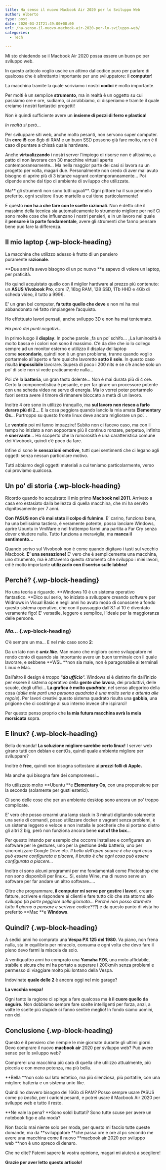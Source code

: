 ```yaml
---
title: Ha senso il nuovo Macbook Air 2020 per lo Sviluppo Web
author: Alberto
type: post
date: 2020-03-21T21:49:00+00:00
url: /ha-senso-il-nuovo-macbook-air-2020-per-lo-sviluppo-web/
categories:
  - Tech

---
```

Mi sto chiedendo se il Macbook Air 2020 possa essere un buon pc per sviluppo web.

In questo articolo voglio uscire un attimo dal codice puro per parlare di qualcosa che è altrettanto importante per uno sviluppatore: il&nbsp;**computer**!

La macchina tramite la quale scriviamo i nostri&nbsp;**codici**&nbsp;è molto importante.

Per molti è un semplice&nbsp;**strumento**, ma in realtà è un oggetto su cui passiamo ore e ore, sudiamo, ci arrabbiamo, ci disperiamo e tramite il quale creiamo i nostri fantastici&nbsp;progetti!

Non è quindi sufficiente avere un&nbsp;**insieme di pezzi di ferro e plastica**!

_In realtà sì però…_

Per sviluppare siti web, anche molto pesanti, non servono super computer. Un&nbsp;**core i5**&nbsp;con 8gb di RAM e un buon SSD possono già fare molto, non è il caso di puntare a chissà quale hardware.

Anche&nbsp;**virtualizzando**&nbsp;i nostri server l’impiego di risorse non è altissimo, a patto di non lavorare con 30 macchine virtuali aperte contemporaneamente… Ma nella maggior parte dei casi si lavora su un progetto per volta, magari due. Personalmente non credo di aver mai avuto bisogno di aprire più di 3 istanze vagrant contemporaneamente… Poi dipende anche dal tipo di ambiente di sviluppo che utilizzate.

Ma**&nbsp;gli strumenti non sono tutti uguali**. Ogni pittore ha il suo pennello preferito, ogni scultore il suo martello a cui tiene particolarmente!

E questo&nbsp;**non ha a che fare con le scelte razionali**. Non è detto che il massimo della tecnica sia automaticamente lo strumento migliore per noi! Ci sono molte cose che influenzano i nostri pensieri, e in un lavoro nel quale il&nbsp;**pensare è la parte fondamentale**, avere gli strumenti che fanno pensare bene può fare la differenza.

## Il mio laptop {.wp-block-heading}

La macchina che utilizzo adesso è frutto di un pensiero puramente&nbsp;**razionale**.

**Due anni fa avevo bisogno di un pc nuovo&nbsp;**e sapevo di volere un laptop, per praticità.

Ho quindi acquistato quello con il miglior hardware al prezzo più contenuto: un&nbsp;**ASUS Vivobook Pro**, core i7, 16bg RAM, 128 SSD, 1Tb HHD e 4Gb di scheda video, il tutto a 999€.

E’ un gran bel computer,&nbsp;**fa tutto quello che deve**&nbsp;e non mi ha mai abbandonato né fatto rimpiangere l’acquisto.

Ho effettuato lavori pensati, anche sviluppo 3D e non ha mai tentennato.

_Ha però dei punti negativi…_

In primo luogo il&nbsp;**display**. In poche parole&nbsp;_fa un po’ schifo…&nbsp;_La luminosità è molto bassa e i colori non sono il massimo. C’è da dire che io lo collego sempre ad un monitor esterno e utilizzo il display del laptop come&nbsp;**secondario**, quindi non è un gran problema, tranne quando voglio portarmelo all’aperto e fare qualche lavoretto&nbsp;**sotto il sole**. In questo caso risulta&nbsp;**impossibile**&nbsp;lavorare. Supera di poco i 200 nits e se c’è anche solo un po’ di sole non si vede praticamente nulla…

Poi c’è la&nbsp;**batteria**, un gran tasto dolente… Non è mai durata più di 4 ore. Certo la componentistica è pesante, e per far girare un processore potente con una scheda video ne serve di energia. Ma io vorrei poter portarmelo fuori senza avere il timore di rimanere bloccato a metà di un lavoro.

Inoltre 4 ore sono in utilizzo tranquillo, ma&nbsp;**sul lavoro non riesco a farlo durare più di 2…**&nbsp;E la cosa peggiora quando lancio la mia amata&nbsp;**Elementary Os**… Purtroppo su questo fronte linux deve ancora migliorare un po’…

Le&nbsp;**ventole**&nbsp;poi mi fanno impazzire! Subito non ci facevo caso, ma con il tempo ho iniziato a non sopportare più il continuo ronzare, perpetuo, infinito e&nbsp;**snervante**… Ho scoperto che la rumorosità è una caratteristica comune dei Vivobook, quindi c’è poco da fare.

Infine ci sono le&nbsp;**sensazioni emotive**, tutti quei sentimenti che ci legano agli oggetti senza nessun particolare motivo.

Tutti abbiamo degli oggetti materiali a cui teniamo particolarmente, verso cui proviamo qualcosa.

## Un po’ di storia {.wp-block-heading}

Ricordo quando ho acquistato il mio primo&nbsp;**Macbook nel 2011**. Arrivato a casa ero estasiato dalla bellezza di quella macchina, che mi ha servito dignitosamente per 7 anni.

**Con l’ASUS non c’è mai stato il colpo di fulmine**. E’ carino, funziona bene, ha una bellissima tastiera, è veramente potente, posso lanciare Windows, aprire Ubuntu in VmWare e nel frattempo farmi una partita a Far Cry senza dover chiudere nulla. Tutto funziona a meraviglia, ma&nbsp;**manca il sentimento…**

Quando scrivo sul Vivobook non è come quando digitavo i tasti sul vecchio Macbook.&nbsp;**E’ una sensazione!**&nbsp;E’ vero che è semplicemente una macchina, uno strumento, ma è attraverso questo strumento che sviluppo i miei lavori, ed è molto importante&nbsp;**utilizzarlo con il sorriso sulle labbra!**

## Perché? {.wp-block-heading}

Ho una teoria a riguardo.&nbsp;**Windows 10 è un sistema operativo fantastico.&nbsp;**Dico sul serio, ho iniziato a sviluppare creando software per Widnows in Visual Basic e negli anni ho avuto modo di conoscere a fondo questo sistema operativo, che con il passaggio dall’8.1 al 10 è diventato veramente figo! E’ versatile, leggero e semplice, l’ideale per la maggioranza delle persone.

### _Ma…_ {.wp-block-heading}

C’è sempre un ma… E nel mio caso sono&nbsp;**2**:

Da un lato non è&nbsp;_**unix like**_. Man mano che miglioro come sviluppatore mi rendo conto di quando sia importante avere un buon terminale con il quale lavorare, e sebbene&nbsp;**WSL&nbsp;**non sia male, non è paragonabile ai terminali Linux e Mac.

Dall’altro il design è troppo “_**da ufficio**_“. Windows si è distinto fin dall’inizio per essere il sistema operativo della&nbsp;**gente che lavora**, dei produttivi, delle scuole, degli uffici…&nbsp;**La grafica è molto&nbsp;_quadrata_**, nel senso allegorico della cosa (_dalle mie parti una persona quadrata è una molto seria e attenta alle regole_). Per lavori creativi questo sistema quadrato risulta una&nbsp;**gabbia**, una prigione che ci costringe al suo interno invece che ispirarci!

Per questo penso proprio che&nbsp;**la mia futura macchina avrà la mela morsicata**&nbsp;sopra.

## E linux? {.wp-block-heading}

Bella domanda!&nbsp;**La soluzione migliore sarebbe certo linux!**&nbsp;I server web girano tutti con debian e centOs, quindi quale ambiente migliore per sviluppare?

Inoltre è&nbsp;**free**, quindi non bisogna sottostare ai&nbsp;**prezzi folli di Apple.**

Ma anche qui bisogna fare dei compromessi…

Ho utilizzato molto&nbsp;**Ubuntu&nbsp;**e&nbsp;**Elementary Os**, con una propensione per la seconda (solamente per gusti estetici).

Ci sono delle cose che per un ambiente desktop sono ancora un po’ troppo complicate.

E’ vero che posso crearmi una lamp stack in 3 minuti digitando solamente una serie di comandi, posso utilizzare docker e vagrant senza problemi, è un sistema leggero e veloce e non installa le porcherie che si portano dietro gli altri 2 big, però non funziona ancora bene&nbsp;**out of the box**…

Per questo intendo per esempio che occorre installare e configurare un software per le gestures, uno per la gestione della batteria, uno per sincronizzare Google Drive etc.&nbsp;_Il bello dell’open source è che ogni cosa può essere configurata a piacere, il brutto è che ogni cosa può essere configurata a piacere…_

Inoltre ci sono alcuni programmi per me fondamentali come Photoshop che non sono disponibili per linux… Si, esiste Wine, ma di nuovo serve un software per far andare un altro software…..

Oltre che programmare,**&nbsp;il computer mi serve per gestire i lavori**, creare fatture, scrivere e rispondere ai clienti e fare tutto ciò che sta attorno allo sviluppo (_la parte peggiore della giornata_…&nbsp;_Perché non posso starmete tutto il giorno a pensare e scrivere codice???_) e da questo punto di vista ho preferito&nbsp;**Mac&nbsp;**e&nbsp;**Windows**.

## Quindi? {.wp-block-heading}

A sedici anni ho comprato una&nbsp;**Vespa PX 125 del 1980**. Va piano, non frena nulla, sta in equilibrio per miracolo, consuma e ogni volta che devo fare il pieno devo farmi la miscela da solo.

A ventiquattro anni ho comprato una&nbsp;**Yamaha FZ6**, una moto affidabile, stabile e sicura che mi ha portato a superare i 200km/h senza problemi e permesso di viaggiare molto più lontano della Vespa.

Indovinate&nbsp;**quale delle 2**&nbsp;è ancora oggi nel mio garage?

**La vecchia vespa!**

Ogni tanto la ragione ci spinge a fare qualcosa ma&nbsp;**è il cuore quello da seguire.**&nbsp;Non dobbiamo sempre fare scelte intelligenti per forza, anzi, a volte le scelte più stupide ci fanno sentire meglio! In fondo siamo uomini, non dei.

## Conclusione {.wp-block-heading}

Questo è il pensiero che riempie le mie giornate durante gli ultimi giorni. Devo comprare il nuovo&nbsp;**macbook air**&nbsp;2020 per sviluppo web? Può avere senso per lo sviluppo web?

Comprerei una macchina più cara di quella che utilizzo attualmente, più piccola e con meno potenza, ma più bella.

**Bella&nbsp;**non solo sul lato estetico, ma più silenziosa, più portatile, con una migliore batteria e un sistema unix-like.

Quindi ho davvero bisogno dei 16Gb di RAM? Posso sempre usare l’ASUS come pc&nbsp;_bestia_, per i carichi pesanti, e potrei usare il Macbook Air 2020 per sviluppo web e tutto il resto.

**Ne vale la pena?&nbsp;**Sono soldi buttati? Sono tutte scuse per avere un notebook figo e alla moda?

Non faccio mai niente solo per moda, per questo mi faccio tutte queste domande, ma da&nbsp;**sviluppatore&nbsp;**che passa ore e ore al pc secondo me avere una macchina come il nuovo&nbsp;**macbook air 2020 per sviluppo web&nbsp;**non è uno spreco di denaro.

Che ne dite? Fatemi sapere la vostra opinione, magari mi aiuterà a scegliere!

**Grazie per aver letto questo articolo!**